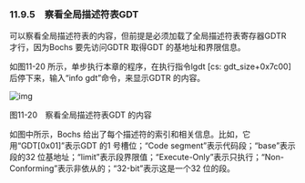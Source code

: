 ### 11.9.5　察看全局描述符表GDT

可以察看全局描述符表的内容，但前提是必须加载了全局描述符表寄存器GDTR 才行，因为Bochs 要先访问GDTR 取得GDT 的基地址和界限信息。

如图11-20 所示，单步执行本章的程序，在执行指令lgdt [cs: gdt_size+0x7c00]后停下来，输入“info gdt”命令，来显示GDTR 的内容。

![img](../0-Assets/Epubook/x86汇编语言从实模式到保护模式_李忠_等_Z_Library/images/00460.jpeg)

图11-20　察看全局描述符表GDT 的内容

如图中所示，Bochs 给出了每个描述符的索引和相关信息。比如，它用“GDT[0x01]”表示GDT 的1 号槽位；“Code segment”表示代码段；“base”表示段的32 位基地址；“limit”表示段界限值；“Execute-Only”表示只执行；“Non-Conforming”表示非依从的；“32-bit”表示这是一个32 位的段。